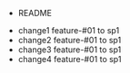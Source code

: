 - README
* change1 feature-#01 to sp1
* change2 feature-#01 to sp1
* change3 feature-#01 to sp1
* change4 feature-#01 to sp1